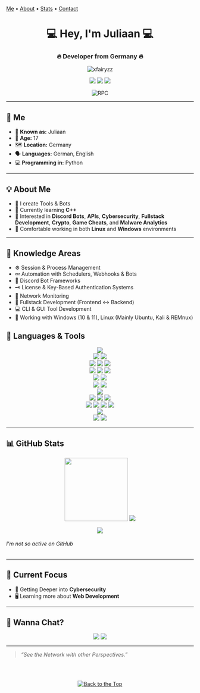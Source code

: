 <a name="top"></a>
[Me](#me) • [About](#about-me) • [Stats](#github-stats) • [Contact](#wanna-chat)

<h1 align="center">💻 Hey, I'm Juliaan 💻</h1>
<h3 align="center">🔥 Developer from Germany 🔥</h3>

<p align="center">
  <img src="https://komarev.com/ghpvc/?username=xfairyzz&label=Profile%20Views&color=blueviolet&style=flat" alt="xfairyzz" />
</p>

<p align="center">
  <a href="https://t.me/xFairyzz" target="_blank"><img src="https://img.shields.io/badge/Telegram-@xFairyzz-blue?style=for-the-badge&logo=telegram" /></a>
  <a href="https://x.com/xxResonancee" target="_blank"><img src="https://img.shields.io/badge/Twitter-@xxFairyzz1337-blue?style=for-the-badge&logo=x" /></a>
  <a href="https://discord.com/users/1092033992288653424" target="_blank"><img src="https://img.shields.io/badge/Discord-Juliaan%20%3C3-blue?style=for-the-badge&logo=discord" /></a>
  <br />
  <p align="center">
  <img src="https://lanyard.cnrad.dev/api/1092033992288653424?borderRadius=5px&idleMessage=&bg=a&animated=true;" alt="RPC" />
</p>

---

<a name="me"></a>

## 👤 Me

- 🔎 **Known as:** Juliaan
- 👤 **Age:** 17
- 🗺️ **Location:** Germany  
- 🗣️ **Languages:** German, English
- 💻 **Programming in:** Python

---

<a name="about-me"></a>

## 💡 About Me

* 🔧 I create Tools & Bots
* 🧠 Currently learning **C++**
* 🧪 Interested in **Discord Bots**, **APIs**, **Cybersecurity**, **Fullstack Development**, **Crypto**, **Game Cheats**, and **Malware Analytics**
* 🐧 Comfortable working in both **Linux** and **Windows** environments

---

<a name="knowledge-areas"></a>

## 🧠 Knowledge Areas

* ⚙️ Session & Process Management
* 💤 Automation with Schedulers, Webhooks & Bots
* 🤖 Discord Bot Frameworks
* 🗝️ License & Key-Based Authentication Systems
* 🛜 Network Monitoring 
* 🧠 Fullstack Development (Frontend ↔ Backend)
* 💻 CLI & GUI Tool Development
* 🐧 Working with Windows (10 & 11), Linux (Mainly Ubuntu, Kali & REMnux)



<a name="languages-tools"></a>

## 🧰 Languages & Tools

<p align="center">
  <img src="https://img.shields.io/badge/Python-3776AB?style=for-the-badge&logo=python&logoColor=white" />
  <br />
  <img src="https://img.shields.io/badge/visual-studio-5C2D91?style=for-the-badge&logo=dev.to&logoColor=white" />
  <img src="https://img.shields.io/badge/Visual-Studio_Code-007ACC?style=for-the-badge&logo=dev.to&logoColor=white" />
  <br />
  <img src="https://img.shields.io/badge/PM2-2B037A?style=for-the-badge&logo=pm2&logoColor=white" />
  <img src="https://img.shields.io/badge/Git-F05032?style=for-the-badge&logo=git&logoColor=white" />
  <img src="https://img.shields.io/badge/Figma-F24E1E?style=for-the-badge&logo=figma&logoColor=white" />
  <br />
  <img src="https://img.shields.io/badge/MySQL-4479A1?style=for-the-badge&logo=mysql&logoColor=white" />
  <img src="https://img.shields.io/badge/MongoDB-47A248?style=for-the-badge&logo=mongodb&logoColor=white" />
  <img src="https://img.shields.io/badge/phpMyAdmin-6C78AF?style=for-the-badge&logo=phpmyadmin&logoColor=white" />
  <br />
  <img src="https://img.shields.io/badge/RDP-0078D6?style=for-the-badge&logo=pcgamingwiki&logoColor=white" />
  <img src="https://img.shields.io/badge/FileZilla-BF0000?style=for-the-badge&logo=filezilla&logoColor=white" />
  <br />
  <img src="https://img.shields.io/badge/Windows-0078D6?style=for-the-badge&logo=codeblocks&logoColor=white" />
  <img src="https://img.shields.io/badge/Linux-FCC624?style=for-the-badge&logo=linux&logoColor=white" />
  <br />
  <img src="https://img.shields.io/badge/VMWare Workstation-607078?style=for-the-badge&logo=vmware&logoColor=white" />
  <br />
  <img src="https://img.shields.io/badge/Burp_Suite-00a2d7?style=for-the-badge&logo=burpsuite&logoColor=white" />
  <img src="https://img.shields.io/badge/Nmap-0db7ed?style=for-the-badge&logo=antennapod&logoColor=white" />
  <img src="https://img.shields.io/badge/Wireshark-009999?style=for-the-badge&logo=wireshark&logoColor=white" />
  <br />
  <img src="https://img.shields.io/badge/X64Dbg-555555?style=for-the-badge&logo=openbugbounty&logoColor=white" />
  <img src="https://img.shields.io/badge/IDA Pro-f5ad7a?style=for-the-badge&logo=persistent&logoColor=white" />
  <img src="https://img.shields.io/badge/Ghidra-ff0000?style=for-the-badge&logo=redragon&logoColor=white" />
  <img src="https://img.shields.io/badge/Dnspy-555555?style=for-the-badge&logo=unsplash&logoColor=white" />
  <br />
  <img src="https://img.shields.io/badge/Detect it Easy-FF6D2D?style=for-the-badge&logo=deepgram&logoColor=white" />
  <br />
  <img src="https://img.shields.io/badge/VirusTotal-7594de?style=for-the-badge&logo=virustotal&logoColor=white" />
  <img src="https://img.shields.io/badge/Triage-ff0000?style=for-the-badge&logo=truenas&logoColor=white" />
</p>

---

<a name="github-stats"></a>

## 📊 GitHub Stats

<p align="center">
  <img src="https://github-readme-stats.vercel.app/api?username=xfairyzz&show_icons=true&theme=tokyonight&count_private=true" height="170"/>
  <img src="https://github-readme-stats.vercel.app/api/top-langs/?username=xfairyzz&layout=compact&theme=tokyonight"/>
</p>

<p align="center">
  <img src="https://github-readme-streak-stats.herokuapp.com/?user=xfairyzz&theme=tokyonight" />
</p>

###### I'm not so active on GitHub

---

<a name="current-focus"></a>

## 🚀 Current Focus

* 🔑 Getting Deeper into **Cybersecurity** 
* 🖥️ Learning more about **Web Development** 

---

<a name="wanna-chat"></a>

## 🔗 Wanna Chat?

<p align="center">
  <a href="https://t.me/xFairyzz" target="_blank"><img src="https://img.shields.io/badge/Telegram-@xFairyzz-blue?style=for-the-badge&logo=telegram" /></a>
  <a href="https://discord.com/users/1092033992288653424"><img src="https://img.shields.io/badge/Discord-Juliaan%20%3C3-blue?style=for-the-badge&logo=discord" /></a>

</p>

---

> *“See the Network with other Perspectives.”*


<br />
<br />
<p align="center">
  <a href="#top">
    <img src="https://img.shields.io/badge/Back%20to%20the%20Top-2d2d2d?style=for-the-badge&logo=github&logoColor=white" alt="Back to the Top"/>
  </a>
</p>
